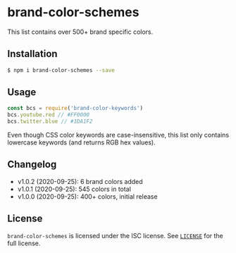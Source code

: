 # brand-color-schemes

This list contains over 500+ brand specific colors. 

## Installation

```sh
$ npm i brand-color-schemes --save
``` 

## Usage

```js 
const bcs = require('brand-color-keywords')
bcs.youtube.red // #FF0000
bcs.twitter.blue // #1DA1F2
``` 

Even though CSS color keywords are case-insensitive, this list only contains lowercase keywords (and returns RGB hex values).

## Changelog

- v1.0.2 (2020-09-25): 6 brand colors added
- v1.0.1 (2020-09-25): 545 colors in total
- v1.0.0 (2020-09-25): 400+ colors, initial release

## License

`brand-color-schemes` is licensed under the ISC license.
See [`LICENSE`](LICENSE) for the full license.